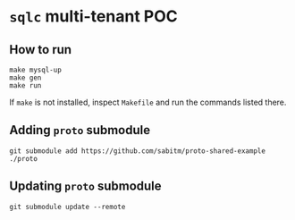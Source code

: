 # `sqlc` multi-tenant POC

## How to run

```
make mysql-up
make gen
make run
```

If `make` is not installed, inspect `Makefile` and run the commands listed there.

## Adding `proto` submodule

```
git submodule add https://github.com/sabitm/proto-shared-example ./proto
```

## Updating `proto` submodule

```
git submodule update --remote
```

